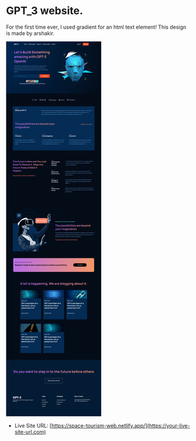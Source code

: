 #  GPT_3 website.

For the first time ever, I used gradient for an html text element!
This design is made by arshakir.

![Design preview for the Space tourism website coding challenge](./assets/gpt-screenshot.png)

- Live Site URL: [https://space-tourism-web.netlify.app/](https://your-live-site-url.com)



